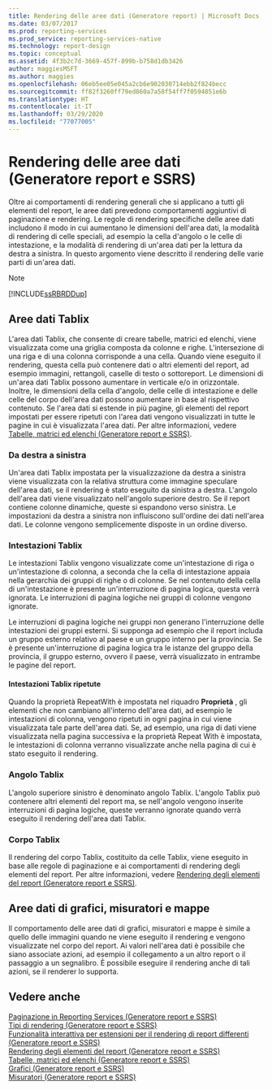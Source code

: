 ```yaml
---
title: Rendering delle aree dati (Generatore report) | Microsoft Docs
ms.date: 03/07/2017
ms.prod: reporting-services
ms.prod_service: reporting-services-native
ms.technology: report-design
ms.topic: conceptual
ms.assetid: 4f3b2c7d-3669-457f-899b-b758d1db3426
author: maggiesMSFT
ms.author: maggies
ms.openlocfilehash: 06eb5ee05e045a2cb6e902030714ebb2f824becc
ms.sourcegitcommit: ff82f3260ff79ed860a7a58f54ff7f0594851e6b
ms.translationtype: HT
ms.contentlocale: it-IT
ms.lasthandoff: 03/29/2020
ms.locfileid: "77077005"
---
```

# <a name="rendering-data-regions-report-builder-and-ssrs"></a>Rendering delle aree dati (Generatore report e SSRS)
  Oltre ai comportamenti di rendering generali che si applicano a tutti gli elementi del report, le aree dati prevedono comportamenti aggiuntivi di paginazione e rendering. Le regole di rendering specifiche delle aree dati includono il modo in cui aumentano le dimensioni dell'area dati, la modalità di rendering di celle speciali, ad esempio la cella d'angolo o le celle di intestazione, e la modalità di rendering di un'area dati per la lettura da destra a sinistra. In questo argomento viene descritto il rendering delle varie parti di un'area dati.  
  
> [!NOTE]  
>  [!INCLUDE[ssRBRDDup](../../includes/ssrbrddup-md.md)]  
  
## <a name="tablix-data-regions"></a>Aree dati Tablix  
 L'area dati Tablix, che consente di creare tabelle, matrici ed elenchi, viene visualizzata come una griglia composta da colonne e righe. L'intersezione di una riga e di una colonna corrisponde a una cella. Quando viene eseguito il rendering, questa cella può contenere dati o altri elementi del report, ad esempio immagini, rettangoli, caselle di testo o sottoreport. Le dimensioni di un'area dati Tablix possono aumentare in verticale e/o in orizzontale. Inoltre, le dimensioni della cella d'angolo, delle celle di intestazione e delle celle del corpo dell'area dati possono aumentare in base al rispettivo contenuto. Se l'area dati si estende in più pagine, gli elementi del report impostati per essere ripetuti con l'area dati vengono visualizzati in tutte le pagine in cui è visualizzata l'area dati. Per altre informazioni, vedere [Tabelle, matrici ed elenchi &#40;Generatore report e SSRS&#41;](../../reporting-services/report-design/tables-matrices-and-lists-report-builder-and-ssrs.md).  
  
### <a name="right-to-left"></a>Da destra a sinistra  
 Un'area dati Tablix impostata per la visualizzazione da destra a sinistra viene visualizzata con la relativa struttura come immagine speculare dell'area dati, se il rendering è stato eseguito da sinistra a destra. L'angolo dell'area dati viene visualizzato nell'angolo superiore destro. Se il report contiene colonne dinamiche, queste si espandono verso sinistra. Le impostazioni da destra a sinistra non influiscono sull'ordine dei dati nell'area dati. Le colonne vengono semplicemente disposte in un ordine diverso.  
  
### <a name="tablix-headers"></a>Intestazioni Tablix  
 Le intestazioni Tablix vengono visualizzate come un'intestazione di riga o un'intestazione di colonna, a seconda che la cella di intestazione appaia nella gerarchia dei gruppi di righe o di colonne. Se nel contenuto della cella di un'intestazione è presente un'interruzione di pagina logica, questa verrà ignorata. Le interruzioni di pagina logiche nei gruppi di colonne vengono ignorate.  
  
 Le interruzioni di pagina logiche nei gruppi non generano l'interruzione delle intestazioni dei gruppi esterni. Si supponga ad esempio che il report includa un gruppo esterno relativo al paese e un gruppo interno per la provincia. Se è presente un'interruzione di pagina logica tra le istanze del gruppo della provincia, il gruppo esterno, ovvero il paese, verrà visualizzato in entrambe le pagine del report.  
  
#### <a name="repeated-tablix-headers"></a>Intestazioni Tablix ripetute  
 Quando la proprietà RepeatWith è impostata nel riquadro **Proprietà** , gli elementi che non cambiano all'interno dell'area dati, ad esempio le intestazioni di colonna, vengono ripetuti in ogni pagina in cui viene visualizzata tale parte dell'area dati. Se, ad esempio, una riga di dati viene visualizzata nella pagina successiva e la proprietà Repeat With è impostata, le intestazioni di colonna verranno visualizzate anche nella pagina di cui è stato eseguito il rendering.  
  
### <a name="tablix-corner"></a>Angolo Tablix  
 L'angolo superiore sinistro è denominato angolo Tablix. L'angolo Tablix può contenere altri elementi del report ma, se nell'angolo vengono inserite interruzioni di pagina logiche, queste verranno ignorate quando verrà eseguito il rendering dell'area dati Tablix.  
  
### <a name="tablix-body"></a>Corpo Tablix  
 Il rendering del corpo Tablix, costituito da celle Tablix, viene eseguito in base alle regole di paginazione e ai comportamenti di rendering degli elementi del report. Per altre informazioni, vedere [Rendering degli elementi del report &#40;Generatore report e SSRS&#41;](../../reporting-services/report-design/rendering-report-items-report-builder-and-ssrs.md).  
  
## <a name="chart-gauge-and-map-data-regions"></a>Aree dati di grafici, misuratori e mappe  
 Il comportamento delle aree dati di grafici, misuratori e mappe è simile a quello delle immagini quando ne viene eseguito il rendering e vengono visualizzate nel corpo del report. Ai valori nell'area dati è possibile che siano associate azioni, ad esempio il collegamento a un altro report o il passaggio a un segnalibro. È possibile eseguire il rendering anche di tali azioni, se il renderer lo supporta.  
  
## <a name="see-also"></a>Vedere anche  
 [Paginazione in Reporting Services &#40;Generatore report e SSRS&#41;](../../reporting-services/report-design/pagination-in-reporting-services-report-builder-and-ssrs.md)   
 [Tipi di rendering &#40;Generatore report e SSRS&#41;](../../reporting-services/report-design/rendering-behaviors-report-builder-and-ssrs.md)   
 [Funzionalità interattiva per estensioni per il rendering di report differenti &#40;Generatore report e SSRS&#41;](../../reporting-services/report-builder/interactive-functionality-different-report-rendering-extensions.md)   
 [Rendering degli elementi del report &#40;Generatore report e SSRS&#41;](../../reporting-services/report-design/rendering-report-items-report-builder-and-ssrs.md)   
 [Tabelle, matrici ed elenchi &#40;Generatore report e SSRS&#41;](../../reporting-services/report-design/tables-matrices-and-lists-report-builder-and-ssrs.md)   
 [Grafici &#40;Generatore report e SSRS&#41;](../../reporting-services/report-design/charts-report-builder-and-ssrs.md)   
 [Misuratori &#40;Generatore report e SSRS&#41;](../../reporting-services/report-design/gauges-report-builder-and-ssrs.md)  
  
  
